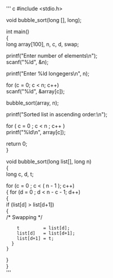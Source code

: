 '''  c
#include <stdio.h>  
 
void bubble_sort(long [], long);  
   
int main()  
{  
  long array[100], n, c, d, swap;  
 
  printf("Enter number of elements\n");  
  scanf("%ld", &n);  
 
  printf("Enter %ld longegers\n", n);    
 
  for (c = 0; c < n; c++)  
    scanf("%ld", &array[c]);  
   
  bubble_sort(array, n);  
 
  printf("Sorted list in ascending order:\n");  
 
  for ( c = 0 ; c < n ; c++ )  
     printf("%ld\n", array[c]);  
 
  return 0;  
}  
 
void bubble_sort(long list[], long n)  
{  
  long c, d, t;  
 
  for (c = 0 ; c < ( n - 1 ); c++)  
  {
    for (d = 0 ; d < n - c - 1; d++)  
    {  
      if (list[d] > list[d+1])  
      {  
        /* Swapping */  
 
        t         = list[d];  
        list[d]   = list[d+1];  
        list[d+1] = t;  
      }  
    }  
  }  
}  
'''    
